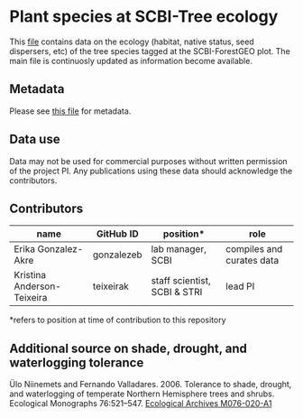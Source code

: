 # Plant species at SCBI-Tree ecology
This [file](https://github.com/SCBI-ForestGEO/SCBI-ForestGEO-Data/blob/master/species_lists/Tree%20ecology/SCBI_ForestGEO_sp_ecology.csv) contains data on the ecology (habitat, native status, seed dispersers, etc) of the tree species tagged at the SCBI-ForestGEO plot. The main file is continuosly updated as information become available. 

## Metadata
Please see [this file](https://github.com/SCBI-ForestGEO/SCBI-ForestGEO-Data/blob/master/species_lists/Tree%20ecology/SCBI_ForestGEO_sp_ecology_metadata.csv) for metadata.

## Data use
Data may not be used for commercial purposes without written permission of the project PI. Any publications using these data should acknowledge the contributors. 

## Contributors
| name | GitHub ID | position*  | role |
| -----| ---- |---- | ---- |
| Erika Gonzalez- Akre| gonzalezeb | lab manager, SCBI | compiles and curates data|
| Kristina Anderson-Teixeira | teixeirak | staff scientist, SCBI & STRI | lead PI |

*refers to position at time of contribution to this repository

## Additional source on shade, drought, and waterlogging tolerance
Ülo Niinemets and Fernando Valladares. 2006. Tolerance to shade, drought, and waterlogging of temperate Northern Hemisphere trees and shrubs. Ecological Monographs 76:521–547. [Ecological Archives M076-020-A1](http://www.esapubs.org/Archive/mono/M076/020/appendix-A.htm)
